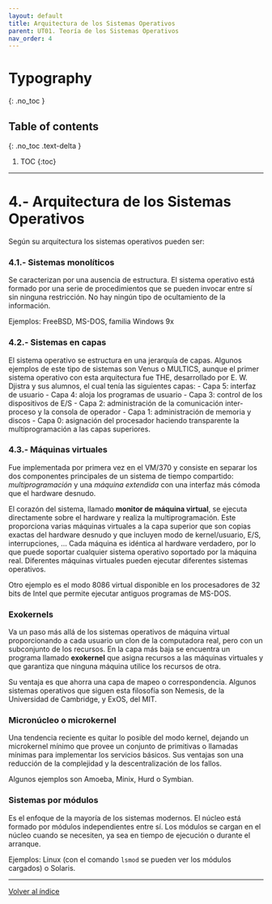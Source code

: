 ```yaml
---
layout: default
title: Arquitectura de los Sistemas Operativos
parent: UT01. Teoría de los Sistemas Operativos
nav_order: 4
---
```


# Typography
{: .no_toc }

## Table of contents
{: .no_toc .text-delta }

1. TOC
{:toc}

---

# 4.- Arquitectura de los Sistemas Operativos

Según su arquitectura los sistemas operativos pueden ser:


### 4.1.- Sistemas monolíticos

Se caracterizan por una ausencia de estructura. El sistema operativo está formado por una serie de procedimientos que se pueden invocar entre sí sin ninguna restricción. No hay ningún tipo de ocultamiento de la información.

Ejemplos: FreeBSD, MS-DOS, familia Windows 9x


### 4.2.- Sistemas en capas

El sistema operativo se estructura en una jerarquía de capas. Algunos ejemplos de este tipo de sistemas son Venus o MULTICS, aunque el primer sistema operativo con esta arquitectura fue THE, desarrollado por E. W. Djistra y sus alumnos, el cual tenía las siguientes capas:
    - Capa 5: interfaz de usuario
	- Capa 4: aloja los programas de usuario
	- Capa 3: control de los dispositivos de E/S
	- Capa 2: administración de la comunicación inter-proceso y la consola de operador
	- Capa 1: administración de memoria y discos
	- Capa 0: asignación del procesador haciendo transparente la multiprogramación a las capas superiores.


### 4.3.- Máquinas virtuales

Fue implementada por primera vez en el VM/370 y consiste en separar los dos componentes principales de un sistema de tiempo compartido: *multiprogramación* y una *máquina extendida* con una interfaz más cómoda que el hardware desnudo.

El corazón del sistema, llamado **monitor de máquina virtual**, se ejecuta directamente sobre el hardware y realiza la multiprogramación. Este proporciona varias máquinas virtuales a la capa superior que son copias exactas del hardware desnudo y que incluyen modo de kernel/usuario, E/S, interrupciones, … Cada máquina es idéntica al hardware verdadero, por lo que puede soportar cualquier sistema operativo soportado por la máquina real. Diferentes máquinas virtuales pueden ejecutar diferentes sistemas operativos.

Otro ejemplo es el modo 8086 virtual disponible en los procesadores de 32 bits de Intel que permite ejecutar antiguos programas de MS-DOS.


### Exokernels

Va un paso más allá de los sistemas operativos de máquina virtual proporcionando a cada usuario un clon de la computadora real, pero con un subconjunto de los recursos. En la capa más baja se encuentra un programa llamado **exokernel** que asigna recursos a las máquinas virtuales y que garantiza que ninguna máquina utilice los recursos de otra.

Su ventaja es que ahorra una capa de mapeo o correspondencia. Algunos sistemas operativos que siguen esta filosofía son Nemesis, de la Universidad de Cambridge, y ExOS, del MIT.


### Micronúcleo o microkernel

Una tendencia reciente es quitar lo posible del modo kernel, dejando un microkernel mínimo que provee un conjunto de primitivas o llamadas mínimas para implementar los servicios básicos. Sus ventajas son una reducción de la complejidad y la descentralización de los fallos.

Algunos ejemplos son Amoeba, Minix, Hurd o Symbian.


### Sistemas por módulos

Es el enfoque de la mayoría de los sistemas modernos. El núcleo está formado por módulos independientes entre sí. Los módulos se cargan en el núcleo cuando se necesiten, ya sea en tiempo de ejecución o durante el arranque.

Ejemplos: Linux (con el comando `lsmod` se pueden ver los módulos cargados) o Solaris.


*** 

[Volver al índice](index_UT01.md)